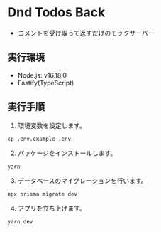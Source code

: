 # Dnd Todos Back

- コメントを受け取って返すだけのモックサーバー

## 実行環境

- Node.js: v16.18.0
- Fastify(TypeScript)

## 実行手順

1. 環境変数を設定します。

```
cp .env.example .env
```

2. パッケージをインストールします。

```
yarn
```

3. データベースのマイグレーションを行います。

```
npx prisma migrate dev
```

4. アプリを立ち上げます。

```
yarn dev
```
